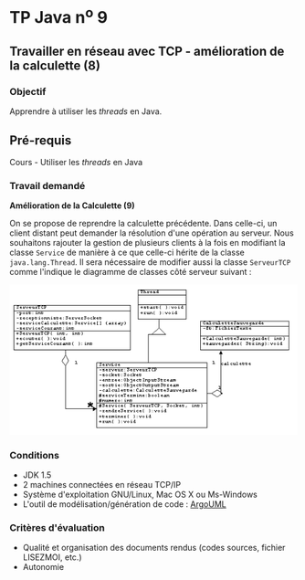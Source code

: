 # TP Java n<sup>o</sup> 9

## Travailler en réseau avec TCP - amélioration de la calculette (8)

### Objectif
Apprendre à utiliser les _threads_ en Java.

## Pré-requis
Cours - Utiliser les _threads_ en Java

### Travail demandé

**Amélioration de la Calculette (9)**

On se propose de reprendre la calculette précédente. Dans celle-ci, un client distant peut demander la résolution d'une opération au serveur. Nous souhaitons rajouter la gestion de plusieurs clients à la fois en modifiant la classe `Service` de manière à ce que celle-ci hérite de la classe `java.lang.Thread`. Il sera nécessaire de modifier aussi la classe `ServeurTCP` comme l'indique le diagramme de classes côté serveur suivant :

![Diagramme de classes côté serveur](tp09/dia_classes1.png)

### Conditions
*   JDK 1.5
*   2 machines connectées en réseau TCP/IP
*   Système d'exploitation GNU/Linux, Mac OS X ou Ms-Windows
*   L'outil de modélisation/génération de code : [ArgoUML](http://argouml-fr.tigris.org/)

### Critères d'évaluation
*   Qualité et organisation des documents rendus (codes sources, fichier LISEZMOI, etc.)
*   Autonomie
